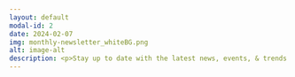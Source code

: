 ```yaml
---
layout: default
modal-id: 2
date: 2024-02-07
img: monthly-newsletter_whiteBG.png
alt: image-alt
description: <p>Stay up to date with the latest news, events, & trends in the Bitcoin mining and energy industries.</p><section id="contact"><div class="container"><div class="row"><div class="col-lg-8 text-center"><h3>Subscribe Here</h3></div></div><div class="row"><div class="col-lg-8 text-center"><form action="https://formspree.io/f/xkndjepy" method="POST" name="sentMessage" id="contactForm" novalidate><div class="row control-group"></div><div class="row control-group"><div class="form-group col-xs-12 floating-label-form-group controls"><label for="email">Email Address</label><input type="email" name="_replyto" class="form-control" placeholder="Email Address" id="email" required data-validation-required-message="Please enter your email address."><p class="help-block text-danger"></p></div></div><div><input type="hidden" name="_subject" value="New submission!"><input type="text" name="_gotcha" style="display:none" /></div></div></div><br><div id="success"></div><div class="center"><div class="form-group col-xs-12"><button type="submit" class="btn btn-success btn-lg">Send</button></div></div></form></div></section><p>Click on any month below to fetch an archived newsletter.</p><p><a href="https://256foundation.org/newsletters/2402-256foundation-newsletter.pdf" target="_blank" rel="noopener noreferrer"><font color="orange">February 2024</font></a>.</p>
---
```

